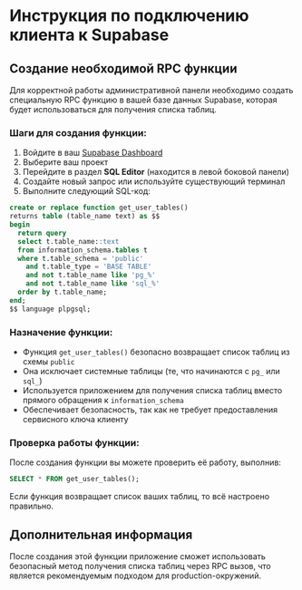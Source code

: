 # Инструкция по подключению клиента к Supabase

## Создание необходимой RPC функции

Для корректной работы административной панели необходимо создать специальную RPC функцию в вашей базе данных Supabase, которая будет использоваться для получения списка таблиц.

### Шаги для создания функции:

1. Войдите в ваш [Supabase Dashboard](https://supabase.com/dashboard)
2. Выберите ваш проект
3. Перейдите в раздел **SQL Editor** (находится в левой боковой панели)
4. Создайте новый запрос или используйте существующий терминал
5. Выполните следующий SQL-код:

```sql
create or replace function get_user_tables()
returns table (table_name text) as $$
begin
  return query
  select t.table_name::text
  from information_schema.tables t
  where t.table_schema = 'public'
    and t.table_type = 'BASE TABLE'
    and not t.table_name like 'pg_%'
    and not t.table_name like 'sql_%'
  order by t.table_name;
end;
$$ language plpgsql;
```

### Назначение функции:

- Функция `get_user_tables()` безопасно возвращает список таблиц из схемы `public`
- Она исключает системные таблицы (те, что начинаются с `pg_` или `sql_`)
- Используется приложением для получения списка таблиц вместо прямого обращения к `information_schema`
- Обеспечивает безопасность, так как не требует предоставления сервисного ключа клиенту

### Проверка работы функции:

После создания функции вы можете проверить её работу, выполнив:

```sql
SELECT * FROM get_user_tables();
```

Если функция возвращает список ваших таблиц, то всё настроено правильно.

## Дополнительная информация

После создания этой функции приложение сможет использовать безопасный метод получения списка таблиц через RPC вызов, что является рекомендуемым подходом для production-окружений.